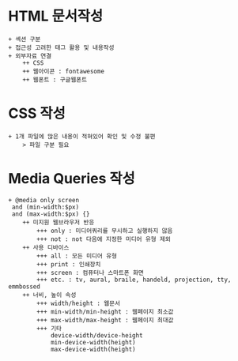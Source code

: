 # HTML 문서작성
    + 섹션 구분
    + 접근성 고려한 태그 활용 및 내용작성
    + 외부자료 연결
        ++ CSS
        ++ 웹아이콘 : fontawesome
        ++ 웹폰트 : 구글웹폰트

# CSS 작성
    + 1개 파일에 많은 내용이 적혀있어 확인 및 수정 불편
        > 파일 구분 필요

# Media Queries 작성
    + @media only screen
     and (min-width:$px)
     and (max-width:$px) {}
        ++ 미지원 웹브라우저 반응
            +++ only : 미디어쿼리를 무시하고 실행하지 않음
            +++ not : not 다음에 지정한 미디어 유형 제외
        ++ 사용 디바이스
            +++ all : 모든 미디어 유형
            +++ print : 인쇄장치
            +++ screen : 컴퓨터나 스마트폰 화면
            +++ etc. : tv, aural, braile, handeld, projection, tty, emmbossed
        ++ 너비, 높이 속성
            +++ width/height : 웹문서
            +++ min-width/min-height : 웹페이지 최소값
            +++ max-width/max-height : 웹페이지 최대값
            +++ 기타
                device-width/device-height
                min-device-width(height)
                max-device-width(height)